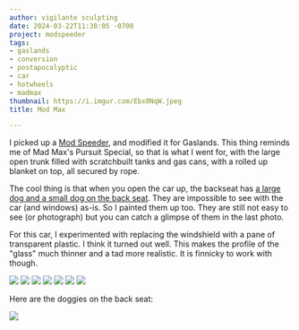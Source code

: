 ```yaml
---
author: vigilante sculpting
date: 2024-03-22T11:38:05 -0700
project: modspeeder
tags:
- gaslands
- conversion
- postapocalyptic
- car
- hotwheels
- madmax
thumbnail: https://i.imgur.com/Ebx0NqW.jpeg
title: Mod Max

---
```

I picked up a [Mod Speeder](https://hotwheels.fandom.com/wiki/Mod_Speeder), and modified it for Gaslands. This thing reminds me of Mad Max's Pursuit Special, so that is what I went for, with the large open trunk filled with scratchbuilt tanks and gas cans, with a rolled up blanket on top, all secured by rope.

The cool thing is that when you open the car up, the backseat has [a large dog and a small dog on the back seat](https://hotwheels.fandom.com/wiki/Mod_Speeder?file=Mod_Speeder_dogs.jpg). They are impossible to see with the car (and windows) as-is. So I painted them up too. They are still not easy to see (or photograph) but you can catch a glimpse of them in the last photo.

For this car, I experimented with replacing the windshield with a pane of transparent plastic. I think it turned out well. This makes the profile of the "glass" much thinner and a tad more realistic. It is finnicky to work with though.

![](https://i.imgur.com/qDIbe10.jpeg)
![](https://i.imgur.com/DI50lJ9.jpeg)
![](https://i.imgur.com/uXdJ9m2.jpeg)
![](https://i.imgur.com/Ebx0NqW.jpeg)
![](https://i.imgur.com/Ej7plhI.jpeg)
![](https://i.imgur.com/H3RhnRh.jpeg)
![](https://i.imgur.com/cTqdWQl.jpeg)

Here are the doggies on the back seat:

![](https://i.imgur.com/vEXVPoy.jpeg)